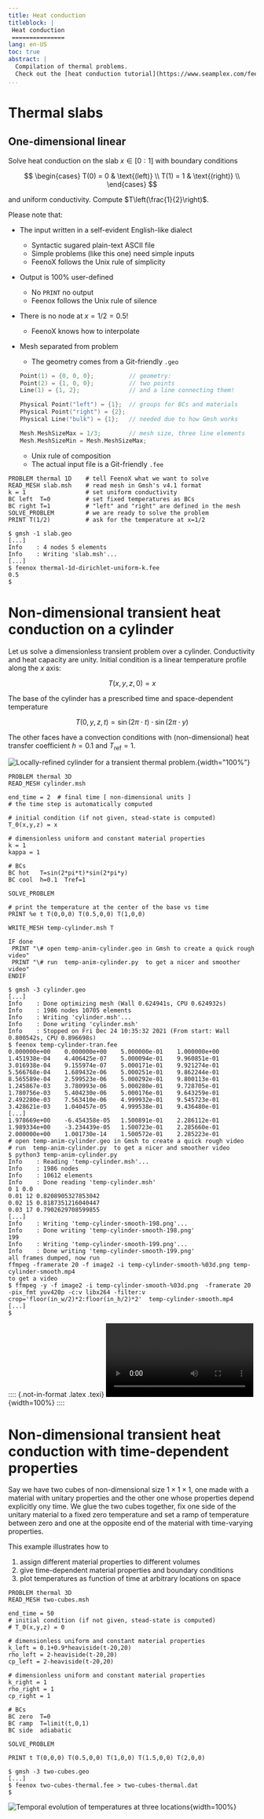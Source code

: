```yaml
---
title: Heat conduction
titleblock: |
 Heat conduction
 ===============
lang: en-US
toc: true 
abstract: |
  Compilation of thermal problems.
  Check out the [heat conduction tutorial](https://www.seamplex.com/feenox/doc/tutorials/320-thermal/) as well.
...
```

# Thermal slabs

## One-dimensional linear

Solve heat conduction on the slab $x \in [0:1]$ with boundary conditions

$$
\begin{cases}
T(0) = 0 & \text{(left)} \\
T(1) = 1 & \text{(right)} \\
\end{cases}
$$

and uniform conductivity. Compute $T\left(\frac{1}{2}\right)$.

Please note that:

-   The input written in a self-evident English-like dialect
    -   Syntactic sugared plain-text ASCII file
    -   Simple problems (like this one) need simple inputs
    -   FeenoX follows the Unix rule of simplicity
-   Output is 100% user-defined
    -   No `PRINT` no output
    -   Feenox follows the Unix rule of silence
-   There is no node at $x=1/2=0.5$!
    -   FeenoX knows how to interpolate
-   Mesh separated from problem
    -   The geometry comes from a Git-friendly `.geo`

    ``` c
    Point(1) = {0, 0, 0};          // geometry: 
    Point(2) = {1, 0, 0};          // two points
    Line(1) = {1, 2};              // and a line connecting them!

    Physical Point("left") = {1};  // groups for BCs and materials
    Physical Point("right") = {2};
    Physical Line("bulk") = {1};   // needed due to how Gmsh works

    Mesh.MeshSizeMax = 1/3;        // mesh size, three line elements
    Mesh.MeshSizeMin = Mesh.MeshSizeMax;
    ```

    -   Unix rule of composition
    -   The actual input file is a Git-friendly `.fee`


```feenox
PROBLEM thermal 1D    # tell FeenoX what we want to solve 
READ_MESH slab.msh    # read mesh in Gmsh's v4.1 format
k = 1                 # set uniform conductivity
BC left  T=0          # set fixed temperatures as BCs
BC right T=1          # "left" and "right" are defined in the mesh
SOLVE_PROBLEM         # we are ready to solve the problem
PRINT T(1/2)          # ask for the temperature at x=1/2
```


```terminal
$ gmsh -1 slab.geo
[...]
Info    : 4 nodes 5 elements
Info    : Writing 'slab.msh'...
[...]
$ feenox thermal-1d-dirichlet-uniform-k.fee 
0.5
$ 

```



# Non-dimensional transient heat conduction on a cylinder

Let us solve a dimensionless transient problem over a cylinder.
Conductivity and heat capacity are unity. Initial condition is a linear
temperature profile along the $x$ axis:

$$
T(x,y,z,0) = x
$$

The base of the cylinder has a prescribed time and space-dependent
temperature

$$
T(0,y,z,t) = \sin( 2\pi \cdot t) \cdot \sin( 2\pi \cdot y)
$$

The other faces have a convection conditions with (non-dimensional) heat
transfer coefficient $h=0.1$ and $T_\text{ref} = 1$.

![Locally-refined cylinder for a transient thermal
problem.](cylinder.png){width="100%"}


```feenox
PROBLEM thermal 3D
READ_MESH cylinder.msh

end_time = 2  # final time [ non-dimensional units ]
# the time step is automatically computed

# initial condition (if not given, stead-state is computed)
T_0(x,y,z) = x

# dimensionless uniform and constant material properties
k = 1
kappa = 1

# BCs 
BC hot   T=sin(2*pi*t)*sin(2*pi*y)
BC cool  h=0.1  Tref=1

SOLVE_PROBLEM

# print the temperature at the center of the base vs time
PRINT %e t T(0,0,0) T(0.5,0,0) T(1,0,0)

WRITE_MESH temp-cylinder.msh T

IF done
 PRINT "\# open temp-anim-cylinder.geo in Gmsh to create a quick rough video"
 PRINT "\# run  temp-anim-cylinder.py  to get a nicer and smoother video"
ENDIF
```


```terminal
$ gmsh -3 cylinder.geo
[...]
Info    : Done optimizing mesh (Wall 0.624941s, CPU 0.624932s)
Info    : 1986 nodes 10705 elements
Info    : Writing 'cylinder.msh'...
Info    : Done writing 'cylinder.msh'
Info    : Stopped on Fri Dec 24 10:35:32 2021 (From start: Wall 0.800542s, CPU 0.896698s)
$ feenox temp-cylinder-tran.fee 
0.000000e+00    0.000000e+00    5.000000e-01    1.000000e+00
1.451938e-04    4.406425e-07    5.000094e-01    9.960851e-01
3.016938e-04    9.155974e-07    5.000171e-01    9.921274e-01
5.566768e-04    1.689432e-06    5.000251e-01    9.862244e-01
8.565589e-04    2.599523e-06    5.000292e-01    9.800113e-01
1.245867e-03    3.780993e-06    5.000280e-01    9.728705e-01
1.780756e-03    5.404230e-06    5.000176e-01    9.643259e-01
2.492280e-03    7.563410e-06    4.999932e-01    9.545723e-01
3.428621e-03    1.040457e-05    4.999538e-01    9.436480e-01
[...]
1.978669e+00    -6.454358e-05   1.500891e-01    2.286112e-01
1.989334e+00    -3.234439e-05   1.500723e-01    2.285660e-01
2.000000e+00    1.001730e-14    1.500572e-01    2.285223e-01
# open temp-anim-cylinder.geo in Gmsh to create a quick rough video
# run  temp-anim-cylinder.py  to get a nicer and smoother video
$ python3 temp-anim-cylinder.py
Info    : Reading 'temp-cylinder.msh'...
Info    : 1986 nodes
Info    : 10612 elements
Info    : Done reading 'temp-cylinder.msh'
0 1 0.0
0.01 12 0.8208905327853042
0.02 15 0.8187351216040447
0.03 17 0.7902629708599855
[...]
Info    : Writing 'temp-cylinder-smooth-198.png'...
Info    : Done writing 'temp-cylinder-smooth-198.png'
199
Info    : Writing 'temp-cylinder-smooth-199.png'...
Info    : Done writing 'temp-cylinder-smooth-199.png'
all frames dumped, now run
ffmpeg -framerate 20 -f image2 -i temp-cylinder-smooth-%03d.png temp-cylinder-smooth.mp4
to get a video
$ ffmpeg -y -f image2 -i temp-cylinder-smooth-%03d.png  -framerate 20 -pix_fmt yuv420p -c:v libx264 -filter:v crop='floor(in_w/2)*2:floor(in_h/2)*2'  temp-cylinder-smooth.mp4
[...]
$

```


:::: {.not-in-format .latex .texi}
![Transient temperature distribution](temp-cylinder-smooth.mp4){width=100%}
::::


# Non-dimensional transient heat conduction with time-dependent properties

Say we have two cubes of non-dimensional size $1\times 1 \times 1$, one
made with a material with unitary properties and the other one whose
properties depend explicitly ony time. We glue the two cubes together,
fix one side of the unitary material to a fixed zero temperature and set
a ramp of temperature between zero and one at the opposite end of the
material with time-varying properties.

This example illustrates how to

1.  assign different material properties to different volumes
2.  give time-dependent material properties and boundary conditions
3.  plot temperatures as function of time at arbitrary locations on
    space


```feenox
PROBLEM thermal 3D
READ_MESH two-cubes.msh

end_time = 50
# initial condition (if not given, stead-state is computed)
# T_0(x,y,z) = 0

# dimensionless uniform and constant material properties
k_left = 0.1+0.9*heaviside(t-20,20)
rho_left = 2-heaviside(t-20,20)
cp_left = 2-heaviside(t-20,20)

# dimensionless uniform and constant material properties
k_right = 1
rho_right = 1
cp_right = 1

# BCs 
BC zero  T=0
BC ramp  T=limit(t,0,1)
BC side  adiabatic

SOLVE_PROBLEM

PRINT t T(0,0,0) T(0.5,0,0) T(1,0,0) T(1.5,0,0) T(2,0,0)

```


```terminal
$ gmsh -3 two-cubes.geo
[...]
$ feenox two-cubes-thermal.fee > two-cubes-thermal.dat
$ 

```


![Temporal evolution of temperatures at three locations](two-cubes-thermal.svg){width=100%}


